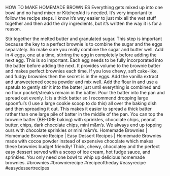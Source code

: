 HOW TO MAKE HOMEMADE BROWNIES
Everything gets mixed up into one bowl and no hand mixer or KitchenAid is needed. It’s very important to follow the recipe steps. I know it’s way easier to just mix all the wet stuff together and then add the dry ingredients, but it’s written the way it is for a reason. 

Stir together the melted butter and granulated sugar. This step is important because the key to a perfect brownie is to combine the sugar and the eggs separately. So make sure you really combine the sugar and butter well. 
Add in 4 eggs, one at a time, stirring the egg in completely before adding the next egg. This is so important. Each egg needs to be fully incorporated into the batter before adding the next. It provides volume to the brownie batter and makes perfect brownies each time. If you love chewy, soft cake-like, and fudgy brownies then the secret is in the eggs.
Add the vanilla extract and unsweetened cocoa powder and mix well. Add the flour in and use a spatula to gently stir it into the batter just until everything is combined and no flour pocket/streaks remain in the batter. 
Pour the batter into the pan and spread out evenly. It is a thick batter so I recommend dropping large spoonful’s (I use a large cookie scoop to do this) all over the baking dish and then spreading it out. This makes it easier to spread a thick batter rather than one large pile of batter in the middle of the pan.
You can top the brownie batter (BEFORE baking) with sprinkles, chocolate chips, peanut butter, chips, dark chocolate chips, mini m&m’s. We always end up topping ours with chocolate sprinkles or mini m&m’s. 
Homemade Brownies | Homemade Brownie Recipe | Easy Dessert Recipes | Homemade Brownies made with cocoa powder instead of expensive chocolate which makes these brownies budget friendly! Thick, chewy, chocolatey and the perfect easy dessert served with a scoop of ice cream, hot fudge sauce, and sprinkles. You only need one bowl to whip up delicious homemade brownies. #brownies #brownierecipe #recipeoftheday #easyrecipe #easydessertrecipes